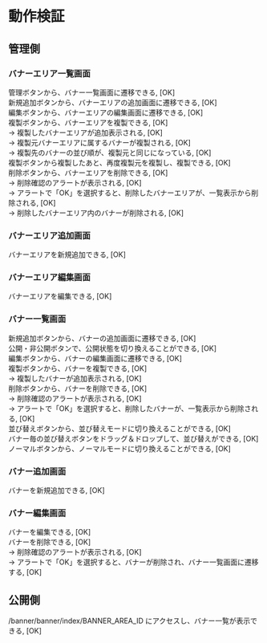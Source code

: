 # 動作検証

## 管理側

### バナーエリア一覧画面
管理ボタンから、バナー一覧画面に遷移できる, [OK]  
新規追加ボタンから、バナーエリアの追加画面に遷移できる, [OK]  
編集ボタンから、バナーエリアの編集画面に遷移できる, [OK]  
複製ボタンから、バナーエリアを複製できる, [OK]  
→ 複製したバナーエリアが追加表示される, [OK]  
→ 複製元バナーエリアに属するバナーが複製される, [OK]  
→ 複製先のバナーの並び順が、複製元と同じになっている, [OK]  
複製ボタンから複製したあと、再度複製元を複製し、複製できる, [OK]  
削除ボタンから、バナーエリアを削除できる, [OK]  
→ 削除確認のアラートが表示される, [OK]  
→ アラートで「OK」を選択すると、削除したバナーエリアが、一覧表示から削除される, [OK]  
→ 削除したバナーエリア内のバナーが削除される, [OK]  

### バナーエリア追加画面
バナーエリアを新規追加できる, [OK]  

### バナーエリア編集画面
バナーエリアを編集できる, [OK]  

### バナー一覧画面
新規追加ボタンから、バナーの追加画面に遷移できる, [OK]  
公開・非公開ボタンで、公開状態を切り換えることができる, [OK]  
編集ボタンから、バナーの編集画面に遷移できる, [OK]  
複製ボタンから、バナーを複製できる, [OK]  
→ 複製したバナーが追加表示される, [OK]  
削除ボタンから、バナーを削除できる, [OK]  
→ 削除確認のアラートが表示される, [OK]  
→ アラートで「OK」を選択すると、削除したバナーが、一覧表示から削除される, [OK]  
並び替えボタンから、並び替えモードに切り換えることができる, [OK]  
バナー毎の並び替えボタンをドラッグ＆ドロップして、並び替えができる, [OK]  
ノーマルボタンから、ノーマルモードに切り換えることができる, [OK]  

### バナー追加画面
バナーを新規追加できる, [OK]  

### バナー編集画面
バナーを編集できる, [OK]  
バナーを削除できる, [OK]  
→ 削除確認のアラートが表示される, [OK]  
→ アラートで「OK」を選択すると、バナーが削除され、バナー一覧画面に遷移する, [OK]  

## 公開側
/banner/banner/index/BANNER_AREA_ID にアクセスし、バナー一覧が表示できる, [OK]  
